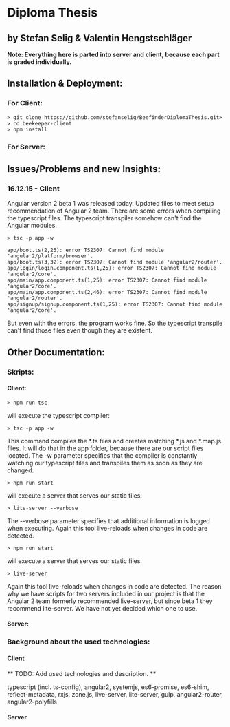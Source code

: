 # Diploma Thesis
## by Stefan Selig & Valentin Hengstschläger

**Note: Everything here is parted into server and client, because each part is graded individually.** 

## Installation & Deployment:

### For Client:

```shell
> git clone https://github.com/stefanselig/BeefinderDiplomaThesis.git>
> cd beekeeper-client
> npm install
```
### For Server:


## Issues/Problems and new Insights:

### 16.12.15 - Client

Angular version 2 beta 1 was released today. Updated files to meet setup recommendation of Angular 2 team.
There are some errors when compiling the typescript files. The typescript transpiler somehow can't find the Angular modules.

```shell
> tsc -p app -w

app/boot.ts(2,25): error TS2307: Cannot find module 'angular2/platform/browser'.
app/boot.ts(3,32): error TS2307: Cannot find module 'angular2/router'.
app/login/login.component.ts(1,25): error TS2307: Cannot find module 'angular2/core'.
app/main/app.component.ts(1,25): error TS2307: Cannot find module 'angular2/core'.
app/main/app.component.ts(2,46): error TS2307: Cannot find module 'angular2/router'.
app/signup/signup.component.ts(1,25): error TS2307: Cannot find module 'angular2/core'.
```

But even with the errors, the program works fine. So the typescript transpile can't find those files even though they are existent.

## Other Documentation:

### Skripts: 

#### Client: 

```shell
> npm run tsc
```

will execute the typescript compiler:

```shell
> tsc -p app -w
```

This command compiles the \*.ts files and creates matching \*.js and \*.map.js files.
It will do that in the app folder, because there are our script files located.
The -w parameter specifies that the compiler is constantly watching our typescript files and transpiles them as soon as they are changed.

```shell
> npm run start
```

will execute a server that serves our static files:

```shell
> lite-server --verbose
```

The --verbose parameter specifies that additional information is logged when executing.
Again this tool live-reloads when changes in code are detected.

```shell
> npm run start
```

will execute a server that serves our static files:

```shell
> live-server
```

Again this tool live-reloads when changes in code are detected.
The reason why we have scripts for two servers included in our project is that the Angular 2 team formerly 
recommended live-server, but since beta 1 they recommend lite-server. We have not yet decided which one to use.

#### Server:

### Background about the used technologies:

#### Client

** TODO: Add used technologies and description. **

typescript (incl. ts-config), angular2, systemjs, es6-promise, es6-shim, reflect-metadata, rxjs, zone.js, live-server, lite-server, gulp, angular2-router, angular2-polyfills

#### Server